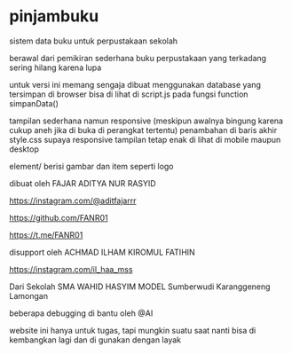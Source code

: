 # pinjambuku
sistem data buku untuk perpustakaan sekolah

berawal dari pemikiran sederhana
buku perpustakaan yang terkadang sering hilang karena lupa


untuk versi ini memang sengaja dibuat menggunakan database yang tersimpan di browser
bisa di lihat di script.js pada fungsi  function simpanData()


tampilan sederhana namun responsive
(meskipun awalnya bingung karena cukup aneh jika di buka di perangkat tertentu)
penambahan di baris akhir style.css supaya responsive
tampilan tetap enak di lihat di mobile maupun desktop


element/   berisi gambar dan item seperti logo


dibuat oleh FAJAR ADITYA NUR RASYID

https://instagram.com/@aditfajarrr

https://github.com/FANR01

https://t.me/FANR01


disupport oleh ACHMAD ILHAM KIROMUL FATIHIN

https://instagram.com/il_haa_mss

Dari Sekolah SMA WAHID HASYIM MODEL
Sumberwudi Karanggeneng Lamongan


beberapa debugging di bantu oleh @AI

website ini hanya untuk tugas, tapi mungkin suatu saat nanti bisa di kembangkan lagi dan di gunakan dengan layak
